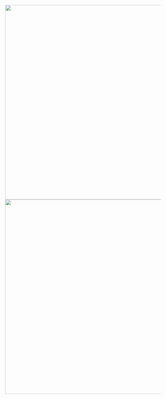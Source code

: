 <p align="center">
  <img width="627" src="https://github.com/user-attachments/assets/3d752b1b-5377-443e-891a-ffce0359f685#gh-light-mode-only">
  <img width="627" src="https://github.com/user-attachments/assets/2ca8ddea-b5de-422a-a388-5401f6cc571f#gh-dark-mode-only">
</p>
